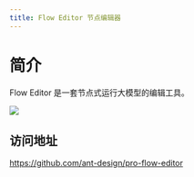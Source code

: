 ```yaml
---
title: Flow Editor 节点编辑器
---
```


# 简介

Flow Editor 是一套节点式运行大模型的编辑工具。

![](https://mdn.alipayobjects.com/huamei_rusp7w/afts/img/A*8TzqSK8jnhAAAAAAAAAAAAAADmB6AQ/original)

## 访问地址

<https://github.com/ant-design/pro-flow-editor>

